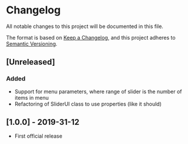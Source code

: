 # Changelog
All notable changes to this project will be documented in this file.

The format is based on [Keep a Changelog](https://keepachangelog.com/en/1.0.0/),
and this project adheres to [Semantic Versioning](https://semver.org/spec/v2.0.0.html).

## [Unreleased]
### Added
- Support for menu parameters, where range of slider is the number of items in menu
- Refactoring of SliderUI class to use properties (like it should)

## [1.0.0] - 2019-31-12
- First official release
